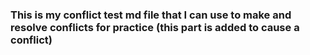 ### This is my conflict test md file that I can use to make and resolve conflicts for practice (this part is added to cause a conflict)
